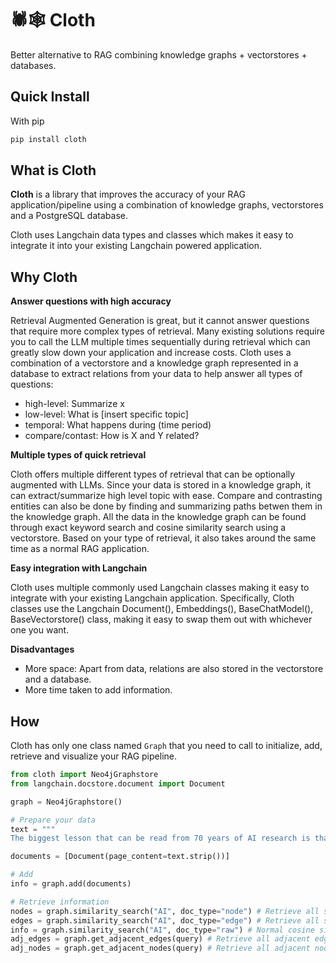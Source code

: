 # 🕷️🕸️ Cloth

Better alternative to RAG combining knowledge graphs + vectorstores + databases.

## Quick Install

With pip

```bash
pip install cloth
```

## What is Cloth

**Cloth** is a library that improves the accuracy of your RAG application/pipeline using a combination of knowledge graphs, vectorstores and a PostgreSQL database.

Cloth uses Langchain data types and classes which makes it easy to integrate it into your existing Langchain powered application.

## Why Cloth

**Answer questions with high accuracy**

Retrieval Augmented Generation is great, but it cannot answer questions that require more complex types of retrieval. Many existing solutions require you to call the LLM multiple times sequentially during retrieval which can greatly slow down your application and increase costs. Cloth uses a combination of a vectorstore and a knowledge graph represented in a database to extract relations from your data to help answer all types of questions:

- high-level: Summarize x
- low-level: What is [insert specific topic]
- temporal: What happens during (time period)
- compare/contast: How is X and Y related?

**Multiple types of quick retrieval**

Cloth offers multiple different types of retrieval that can be optionally augmented with LLMs. Since your data is stored in a knowledge graph, it can extract/summarize high level topic with ease. Compare and contrasting entities can also be done by finding and summarizing paths betwen them in the knowledge graph. All the data in the knowledge graph can be found through exact keyword search and cosine similarity search using a vectorstore. Based on your type of retrieval, it also takes around the same time as a normal RAG application.

**Easy integration with Langchain**

Cloth uses multiple commonly used Langchain classes making it easy to integrate with your existing Langchain application. Specifically, Cloth classes use the Langchain Document(), Embeddings(), BaseChatModel(), BaseVectorstore() class, making it easy to swap them out with whichever one you want.

**Disadvantages**

- More space: Apart from data, relations are also stored in the vectorstore and a database.
- More time taken to add information.

## How

Cloth has only one class named `Graph` that you need to call to initialize, add, retrieve and visualize your RAG pipeline.

```python
from cloth import Neo4jGraphstore
from langchain.docstore.document import Document

graph = Neo4jGraphstore()

# Prepare your data
text = """
The biggest lesson that can be read from 70 years of AI research is that general methods that leverage computation are ultimately the most effective, and by a large margin. The ultimate reason for this is Moore's law, or rather its generalization of continued exponentially falling cost per unit of computation. Most AI research has been conducted as if the computation available to the agent were constant (in which case leveraging human knowledge would be one of the only ways to improve performance) but, over a slightly longer time than a typical research project, massively more computation inevitably becomes available."""

documents = [Document(page_content=text.strip())]

# Add
info = graph.add(documents)

# Retrieve information
nodes = graph.similarity_search("AI", doc_type="node") # Retrieve all similar nodes from knowledge graph
edges = graph.similarity_search("AI", doc_type="edge") # Retrieve all similar edges from knowledge graph
info = graph.similarity_search("AI", doc_type="raw") # Normal cosine similarity search of your documents
adj_edges = graph.get_adjacent_edges(query) # Retrieve all adjacent edges based on the most similar node of your query
adj_nodes = graph.get_adjacent_nodes(query) # Retrieve all adjacent nodes based on the most similar edge of your query
```
